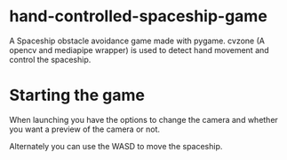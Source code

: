 # hand-controlled-spaceship-game

A Spaceship obstacle avoidance game made with pygame.
cvzone (A opencv and mediapipe wrapper) is used to detect hand movement and control the spaceship.

# Starting the game
When launching you have the options to change the camera and whether you want a preview of the camera or not.

Alternately you can use the WASD to move the spaceship.
